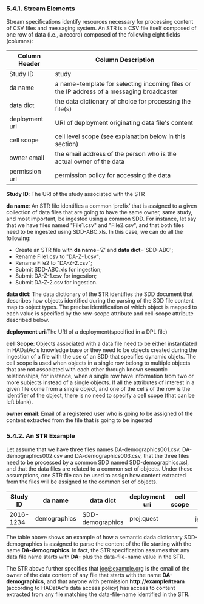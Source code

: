 ### 5.4.1. Stream Elements

Stream specifications identify resources necessary for processing content of CSV files and messaging system. An STR is a CSV file itself composed of one row of data (i.e., a record) composed of the following eight fields (columns):

Column Header   | Column Description
--------------- | ------------------
Study ID        | study 
da name         | a name-template for selecting incoming files or the IP address of a messaging broadcaster 
data dict       | the data dictionary of choice for processing the file(s)
deployment uri  | URI of deployment originating data file's content 
cell scope      | cell level scope (see explanation below in this section)
owner email     | the email address of the person who is the actual owner of the data 
permission url  | permission policy for accessing the data

__Study ID__: The URI of the study associated with the STR

__da name__: An STR file identifies a common ‘prefix’ that is assigned to a given collection of data files that are going to have the same owner, same study, and most important, be ingested using a common SDD. For instance, let say that we have files named "File1.csv" and "File2.csv", and that both files need to be ingested using SDD-ABC.xls. In this case, we can do all the following: 
* Create an STR file with __da name__=‘Z’ and __data dict__='SDD-ABC';
* Rename File1.csv to "DA-Z-1.csv";
* Rename File2 to  "DA-Z-2.csv";
* Submit SDD-ABC.xls for ingestion;
* Submit DA-Z-1.csv for ingestion;
* Submit DA-Z-2.csv for ingestion.

__data dict__: The data dictionary of the STR identifies the SDD document that describes how objects identified during the parsing of the SDD file content map to object types. The precise identification of which object is mapped to each value is specified by the row-scope attribute and cell-scope attribute described below. 

__deployment uri__:The URI of a deployment(specified in a DPL file)

__cell Scope__: Objects associated with a data file need to be either instantiated in HADatAc's knowledge base or they need to be objects created during the ingestion of a file with the use of an SDD that specifies dynamic objets. The cell scope is used when objects in a single row belong to multiple objects that are not associated with each other through known semantic relationships, for instance, when a single row have information from two or more subjects instead of a single objects. If all the attributes of interest in a given file come from a single object, and one of the cells of the row is the identifier of the object, there is no need to specify a cell scope (that can be left blank).

__owner email__: Email of a registered user who is going to be assigned of the content extracted from the file that is going to be ingested

### 5.4.2. An STR Example

Let assume that we have three files names DA-demographics001.csv, DA-demographics002.csv and DA-demographics003.csv, that the three files need to be processed by a common SDD named SDD-demographics.xsl, and that the data files are related to a common set of objects. Under these assumptions, one STR file can be used to assign how content extracted from the files will be assigned to the common set of objects. 

Study ID  | da name      | data dict        | deployment uri | cell scope | owner email     | permission uri
--------- | ------------ | ---------------- | -------------- | ---------- | --------------- | --------------
2016-1234 | demographics | SDD-demographics | proj:quest     |            | joe@example.org | http://example\#team

The table above shows an example of how a semantic dada dictionary SDD-demographics is assigned to parse the content of the file starting with the name __DA-demographics__. In fact, the STR specification assumes that any data file name starts with __DA-__ plus the data-file-name value in the STR.  

The STR above further specifies that joe@example.org is the email of the owner of the data content of any file that starts with the name __DA-demographics__, and that anyone with permission __http://example#team__ (according to HADatAc's data access policy) has access to content extracted from any file matching the data-file-name identified in the STR.
